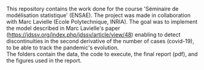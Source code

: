 This repository contains the work done for the course 'Séminaire de modélisation statistique' (ENSAE). The project was made in collaboration with Marc Lavielle (Ecole Polytechnique, INRIA). 
The goal was to implement the model described in Marc Lavielle's paper (https://jdssv.org/index.php/jdssv/article/view/48) enabling to detect discontinuities in the second derivative of the number of cases (covid-19), to be able to track the pandemic's evolution. 
\
The folders contain the data, the code to execute, the final report (pdf), and the figures used in the report. 
